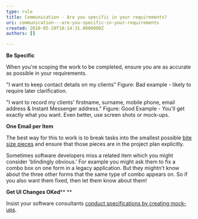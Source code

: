 ```yaml
---
type: rule
title: Communication - Are you specific in your requirements?
uri: communication---are-you-specific-in-your-requirements
created: 2010-05-20T10:14:31.0000000Z
authors: []

---
```


**Be Specific**

When you're scoping the work to be completed, ensure you are as accurate as possible in your requirements.
 
"I want to keep contact details on my clients"
Figure: Bad example - likely to require later clarification.

"I want to record my clients' firstname, surname, mobile phone, email address & Instant Messenger address." 
Figure: Good Example - You'll get exactly what you want. Even better, use screen shots or mock-ups.

 **One Email per Item** 


The best way for this to work is to break tasks into the smallest possible [bite size pieces](/management-do-you-spec-in-bite-sized-pieces) and ensure that those pieces are in the project plan explicitly.

Sometimes software developers miss a related item which you might consider 'blindingly obvious.' For example you might ask them to fix a combo box on one form in a legacy application. But they mightn't know about the three other forms that the same type of combo appears on. So if you also want them fixed, then let them know about them!

**Get UI Changes OKed**** **

Insist your software consultants [conduct specifications by creating mock-ups](/storyboarding-do-you-conduct-specification-analysis-by-creating-mock-ups).
